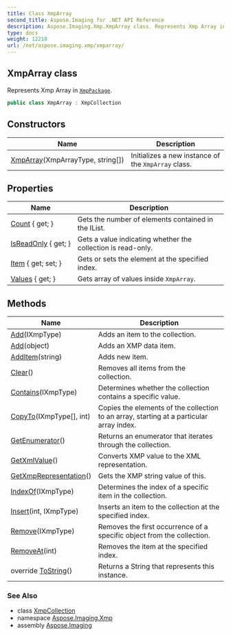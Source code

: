 ```yaml
---
title: Class XmpArray
second_title: Aspose.Imaging for .NET API Reference
description: Aspose.Imaging.Xmp.XmpArray class. Represents Xmp Array in XmpPackage
type: docs
weight: 12210
url: /net/aspose.imaging.xmp/xmparray/
---
```

## XmpArray class

Represents Xmp Array in [`XmpPackage`](../xmppackage/).

```csharp
public class XmpArray : XmpCollection
```

## Constructors

| Name | Description |
| --- | --- |
| [XmpArray](xmparray/)(XmpArrayType, string[]) | Initializes a new instance of the `XmpArray` class. |

## Properties

| Name | Description |
| --- | --- |
| [Count](../../aspose.imaging.xmp/xmpcollection/count/) { get; } | Gets the number of elements contained in the IList. |
| [IsReadOnly](../../aspose.imaging.xmp/xmpcollection/isreadonly/) { get; } | Gets a value indicating whether the collection is read-only. |
| [Item](../../aspose.imaging.xmp/xmpcollection/item/) { get; set; } | Gets or sets the element at the specified index. |
| [Values](../../aspose.imaging.xmp/xmparray/values/) { get; } | Gets array of values inside `XmpArray`. |

## Methods

| Name | Description |
| --- | --- |
| [Add](../../aspose.imaging.xmp/xmpcollection/add/)(IXmpType) | Adds an item to the collection. |
| [Add](../../aspose.imaging.xmp/xmpcollection/add/)(object) | Adds an XMP data item. |
| [AddItem](../../aspose.imaging.xmp/xmpcollection/additem/)(string) | Adds new item. |
| [Clear](../../aspose.imaging.xmp/xmpcollection/clear/)() | Removes all items from the collection. |
| [Contains](../../aspose.imaging.xmp/xmpcollection/contains/)(IXmpType) | Determines whether the collection contains a specific value. |
| [CopyTo](../../aspose.imaging.xmp/xmpcollection/copyto/)(IXmpType[], int) | Copies the elements of the collection to an array, starting at a particular array index. |
| [GetEnumerator](../../aspose.imaging.xmp/xmpcollection/getenumerator/)() | Returns an enumerator that iterates through the collection. |
| [GetXmlValue](../../aspose.imaging.xmp/xmpcollection/getxmlvalue/)() | Converts XMP value to the XML representation. |
| [GetXmpRepresentation](../../aspose.imaging.xmp/xmpcollection/getxmprepresentation/)() | Gets the XMP string value of this. |
| [IndexOf](../../aspose.imaging.xmp/xmpcollection/indexof/)(IXmpType) | Determines the index of a specific item in the collection. |
| [Insert](../../aspose.imaging.xmp/xmpcollection/insert/)(int, IXmpType) | Inserts an item to the collection at the specified index. |
| [Remove](../../aspose.imaging.xmp/xmpcollection/remove/)(IXmpType) | Removes the first occurrence of a specific object from the collection. |
| [RemoveAt](../../aspose.imaging.xmp/xmpcollection/removeat/)(int) | Removes the item at the specified index. |
| override [ToString](../../aspose.imaging.xmp/xmparray/tostring/)() | Returns a String that represents this instance. |

### See Also

* class [XmpCollection](../xmpcollection/)
* namespace [Aspose.Imaging.Xmp](../../aspose.imaging.xmp/)
* assembly [Aspose.Imaging](../../)


